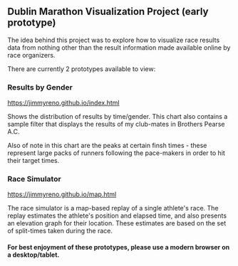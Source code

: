 ## Dublin Marathon Visualization Project (early prototype)

The idea behind this project was to explore how to visualize race results data from nothing other than the result information made available online by race organizers.

There are currently 2 prototypes available to view:

### Results by Gender

https://jimmyreno.github.io/index.html

Shows the distribution of results by time/gender. This chart also contains a sample filter that displays the results of my club-mates in Brothers Pearse A.C. 

Also of note in this chart are the peaks at certain finsh times - these represent large packs of runners following the pace-makers in order to hit their target times.

### Race Simulator

https://jimmyreno.github.io/map.html

The race simulator is a map-based replay of a single athlete's race. The replay estimates the athlete's position and elapsed time, and also presents an elevation graph for their location. These estimates are based on the set of split-times taken during the race.


#### For best enjoyment of these prototypes, please use a modern browser on a desktop/tablet.

